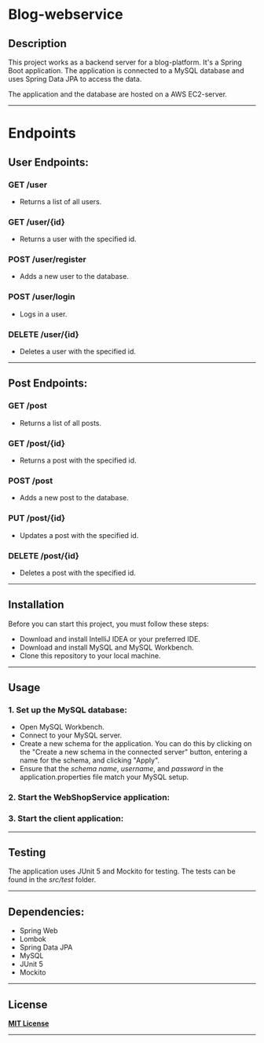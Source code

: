 # Blog-webservice

## Description

This project works as a backend server for a blog-platform. It's a Spring Boot application.
The application is connected to a MySQL database and uses Spring Data JPA to access the data.

The application and the database are hosted on a AWS EC2-server.


---

# Endpoints

## User Endpoints:

### GET /user
- Returns a list of all users.

### GET /user/{id}
- Returns a user with the specified id.

### POST /user/register
- Adds a new user to the database.

### POST /user/login
- Logs in a user.

### DELETE /user/{id}
- Deletes a user with the specified id.

---

## Post Endpoints:

### GET /post
- Returns a list of all posts.

### GET /post/{id}
- Returns a post with the specified id.

### POST /post
- Adds a new post to the database.

### PUT /post/{id}
- Updates a post with the specified id.

### DELETE /post/{id}
- Deletes a post with the specified id.

---

## Installation

Before you can start this project, you must follow these steps:

- Download and install IntelliJ IDEA or your preferred IDE.
- Download and install MySQL and MySQL Workbench.
- Clone this repository to your local machine.

---

## Usage

### 1. Set up the MySQL database:
- Open MySQL Workbench.
- Connect to your MySQL server.
- Create a new schema for the application. You can do this by clicking on the "Create a new schema in the connected server" button, entering a name for the schema, and clicking "Apply".
- Ensure that the *schema name*, *username*, and *password* in the application.properties file match your MySQL setup.

### 2. Start the WebShopService application:


### 3. Start the client application:


---

## Testing

The application uses JUnit 5 and Mockito for testing. The tests can be found in the *src/test* folder.

---

## Dependencies:

- Spring Web
- Lombok
- Spring Data JPA
- MySQL 
- JUnit 5
- Mockito

---

## License

**[MIT License](https://choosealicense.com/licenses/mit/)**

---